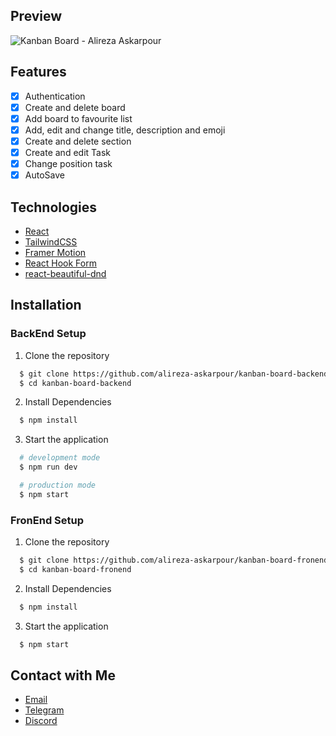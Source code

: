## Preview

![Kanban Board - Alireza Askarpour](https://i.ibb.co/VqWRD41/Kanban-board.png)

## Features

- [x] Authentication
- [x] Create and delete board
- [x] Add board to favourite list
- [x] Add, edit and change title, description and emoji
- [x] Create and delete section
- [x] Create and edit Task
- [x] Change position task
- [x] AutoSave 

## Technologies

- [React](https://reactjs.org)
- [TailwindCSS](http://tailwindcss.com)
- [Framer Motion](https://www.framer.com/motion)
- [React Hook Form](https://react-hook-form.com)
- [react-beautiful-dnd](https://github.com/atlassian/react-beautiful-dnd)

## Installation

### BackEnd Setup

1. Clone the repository

  ```bash
    $ git clone https://github.com/alireza-askarpour/kanban-board-backend.git
    $ cd kanban-board-backend
  ```
  
2. Install Dependencies
  ```bash
    $ npm install
  ```
 3. Start the application
  ```bash
    # development mode
    $ npm run dev

    # production mode
    $ npm start
  ```
  
### FronEnd Setup

1. Clone the repository

  ```bash
    $ git clone https://github.com/alireza-askarpour/kanban-board-fronend.git
    $ cd kanban-board-fronend
  ```
  
2. Install Dependencies
  ```bash
    $ npm install
  ```
 3. Start the application
  ```bash
    $ npm start
  ```

## Contact with Me

- [Email](mailto:askarpourdev@gmail.com)
- [Telegram](https://t.me/AlirezaAskarpour)
- [Discord](https://discord.com/users/846265766139527168)
